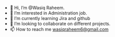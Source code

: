 - 👋 Hi, I’m @Wasiq Raheem.
- 👀 I’m interested in Administration job.
- 🌱 I’m currently learning Jira and github
- 💞️ I’m looking to collaborate on different projects.
- 📫 How to reach me wasiqraheem6@gmail.com

<!---
Wasiiiq/Wasiiiq is a ✨ special ✨ repository because its `README.md` (this file) appears on your GitHub profile.
You can click the Preview link to take a look at your changes.
--->
